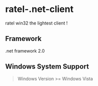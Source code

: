 # ratel-.net-client
ratel win32 the lightest client !

## Framework
.net framework 2.0

## Windows System Support
> Windows Version >= Windows Vista